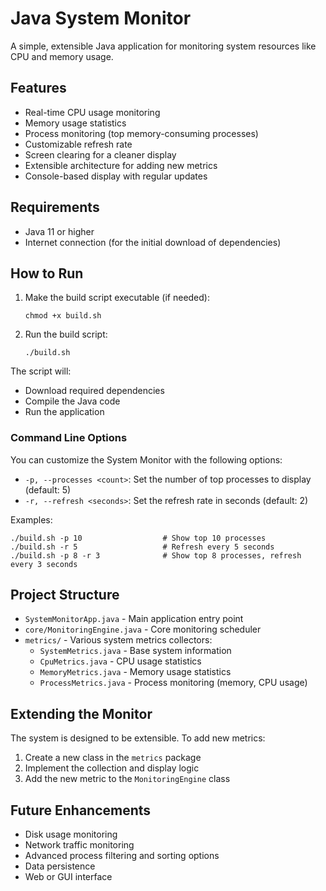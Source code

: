 # Java System Monitor

A simple, extensible Java application for monitoring system resources like CPU and memory usage.

## Features

- Real-time CPU usage monitoring
- Memory usage statistics
- Process monitoring (top memory-consuming processes)
- Customizable refresh rate
- Screen clearing for a cleaner display
- Extensible architecture for adding new metrics
- Console-based display with regular updates

## Requirements

- Java 11 or higher
- Internet connection (for the initial download of dependencies)

## How to Run

1. Make the build script executable (if needed):
   ```
   chmod +x build.sh
   ```

2. Run the build script:
   ```
   ./build.sh
   ```

The script will:
- Download required dependencies
- Compile the Java code
- Run the application

### Command Line Options

You can customize the System Monitor with the following options:

- `-p, --processes <count>`: Set the number of top processes to display (default: 5)
- `-r, --refresh <seconds>`: Set the refresh rate in seconds (default: 2)

Examples:
```
./build.sh -p 10                  # Show top 10 processes
./build.sh -r 5                   # Refresh every 5 seconds
./build.sh -p 8 -r 3              # Show top 8 processes, refresh every 3 seconds
```

## Project Structure

- `SystemMonitorApp.java` - Main application entry point
- `core/MonitoringEngine.java` - Core monitoring scheduler
- `metrics/` - Various system metrics collectors:
  - `SystemMetrics.java` - Base system information
  - `CpuMetrics.java` - CPU usage statistics
  - `MemoryMetrics.java` - Memory usage statistics
  - `ProcessMetrics.java` - Process monitoring (memory, CPU usage)

## Extending the Monitor

The system is designed to be extensible. To add new metrics:

1. Create a new class in the `metrics` package
2. Implement the collection and display logic
3. Add the new metric to the `MonitoringEngine` class

## Future Enhancements

- Disk usage monitoring
- Network traffic monitoring
- Advanced process filtering and sorting options
- Data persistence
- Web or GUI interface